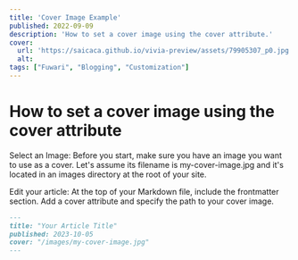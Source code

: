 ```yaml
---
title: 'Cover Image Example'
published: 2022-09-09
description: 'How to set a cover image using the cover attribute.'
cover:
  url: 'https://saicaca.github.io/vivia-preview/assets/79905307_p0.jpg'
  alt:
tags: ["Fuwari", "Blogging", "Customization"]
---
```


# How to set a cover image using the cover attribute

Select an Image: Before you start, make sure you have an image you want to use as a cover. Let's assume its filename is my-cover-image.jpg and it's located in an images directory at the root of your site.

Edit your article: At the top of your Markdown file, include the frontmatter section. Add a cover attribute and specify the path to your cover image.

```markdown
---
title: "Your Article Title"
published: 2023-10-05
cover: "/images/my-cover-image.jpg"
---
```
